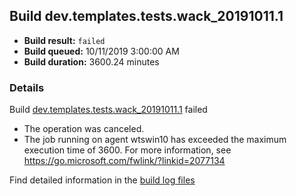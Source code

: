 ## Build dev.templates.tests.wack_20191011.1
- **Build result:** `failed`
- **Build queued:** 10/11/2019 3:00:00 AM
- **Build duration:** 3600.24 minutes
### Details
Build [dev.templates.tests.wack_20191011.1](https://winappstudio.visualstudio.com/web/build.aspx?pcguid=a4ef43be-68ce-4195-a619-079b4d9834c2&builduri=vstfs%3a%2f%2f%2fBuild%2fBuild%2f31454) failed

+ The operation was canceled.
+ The job running on agent wtswin10 has exceeded the maximum execution time of 3600. For more information, see https://go.microsoft.com/fwlink/?linkid=2077134 

Find detailed information in the [build log files]()
